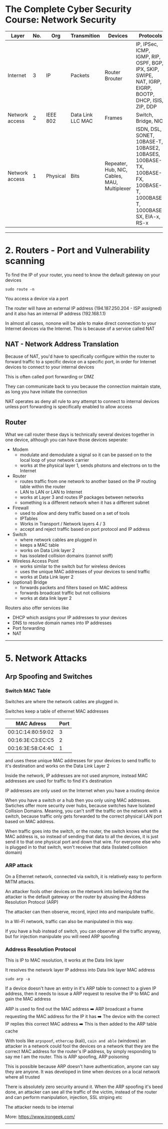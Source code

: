 # The Complete Cyber Security Course: Network Security

| Layer | No. | Org | Transmition | Devices | Protocols |
| --- | --- | ---|---| ---| ---|
| Internet | 3 | IP | Packets | Router Brouter | IP, IPSec, ICMP, IGMP, RIP, OSPF, BGP, IPX, SKIP, SWIPE, NAT, IGRP, EIGRP, BOOTP, DHCP, ISIS, ZIP, DDP |
| Network access | 2 | IEEE 802 | Data Link LLC MAC | Frames | Switch, Bridge, NIC | Ethernet, 802.3, Token Rin5 802.5, ATM, FDDI, 802.4, Wi-Fi 802.11, PPP, L2TP, SLIP, ARP, RARP, 802.1AE MACSec, HDLC |
| Network access | 1 | Physical | Bits | Repeater, Hub, NIC, Cables, MAU, Multiplexer | ISDN, DSL, SONET, 10BASE-T, 10BASE2, 10BASES, 100BASE-TX, 100BASE-FX, 100BASE-T, 1000BASE-T, 1000BASE-SX, EIA-x, RS-x |

---

# 2. Routers - Port and Vulnerability scanning

To find the IP of your router, you need to know the default gateway on your devices

```
sudo route -n
```

You access a device via a port

The router will have an external IP address (194.187.250.204 - ISP assigned) and it also has an internal IP address (192.168.1.1)

In almost all cases, nonone will be able to make direct connection to your Internet devices via the Internet. This is because of a service called NAT

## NAT - Network Address Translation

Because of NAT, you'd have to specifically configure within the router to forward traffic to a specific device on a specific port, in order for Internet devices to connect to your internal devices

This is often called port forwarding or DMZ

They can communicate back to you because the connection maintain state, as long you have initiate the connection

NAT operates as deny all rule to any attempt to connect to internal devices unless port forwarding is specifically enabled to allow access


## Router

What we call router these days is technically several devices together in one device, although you can have those devices seperate:
- Modem
  - modulate and demodulate a signal so it can be passed on to the local loop of your network carrier
  - works at the physical layer 1, sends photons and electrons on to the Internet
- Router
  - routes traffic from one network to another based on the IP routing table within the router
  - LAN to LAN or LAN to Internet
  - works at Layer 3 and routes IP packages between networks
  - something is a different network when it has a different subnet
- Firewall
  - used to allow and deny traffic based on a set of tools
  - IPTables
  - Works in Transport / Network layers 4 / 3
  - accept and reject traffic based on port protocol and IP address
- Switch
  - where network cables are plugged in
  - keeps a MAC table
  - works on Data Link layer 2
  - has issolated collision domains (cannot sniff)
- Wireless Access Point
  - works similar to the switch but for wireless devices
  - uses the unique MAC addresses of your devices to send traffic
  - works at Data Link layer 2
- (optional) Bridge
    - forwards packets and filters based on MAC address
    - forwards broadcast traffic but not collisions
    - works at data link layer 2

Routers also offer services like 
- DHCP which assigns your IP addresses to your devices
- DNS to resolve domain names into IP addresses
- Port forwarding
- NAT

---

# 5. Network Attacks

## Arp Spoofing and Switches

### Switch MAC Table

Switches are where the network cables are plugged in.

Switches keep a table of ethernet MAC addresses

| MAC Adress | Port |
| --- | --- |
| 00:1C:14:80:59:02 | 3 |
| 00:16:3E:C3:EC:C5 | 2 |
| 00:16:3E:58:C4:4C | 1 |

and uses these unique MAC addresses for your devices to send traffic to it's destination and works on the Data Link Layer 2

Inside the network, IP addresses are not used anymore, instead MAC addresses are used for traffic to find it's destination

IP addresses are only used on the Internet when you have a routing device

When you have a switch or a hub then you only using MAC addresses. Swtiches offer more security over hubs, because switches have Isolated Collision Domains. Meaning, you can't sniff the traffic on the network with a switch, because traffic only gets forwarded to the correct physical LAN port based on MAC address.

When traffic goes into the switch, or the router, the switch knows what the MAC address is, so instead of sending that data to all the devices, it is just send it to that one physical port and down that wire. For everyone else who is plugged in to that switch, won't receive that data (Isslated collision domain)

### ARP attack

On a Ethernet network, connected via switch, it is relatively easy to perform MITM attacks.

An attacker fools other devices on the ntetwork into believing that the attacker is the default gateway or the router by abusing the Address Resolution Protocol (ARP)

The attacker can then observe, record, inject into and manipulate traffic.

In a Wi-Fi network, traffic can also be manipulated in this way.

If you have a hub instead of switch, you can observer all the traffic anyway, but for injection manipulate you will need ARP spoofing

### Address Resolution Protocol

This is IP to MAC resolution, it works at the Data link layer

It resolves the network layer IP address into Data link layer MAC address

```
sudo arp -a
```

If a device doesn't have an entry in it's ARP table to connect to a given IP address, then it needs to issue a ARP request to resolve the IP to MAC and gain the MAC address

ARP is used to find out the MAC address ➡️ ARP broadcast a frame requesting the MAC address for the IP it has ➡️ The device with the correct IP replies this correct MAC address ➡️ This is then added to the ARP table cache

With tools like `arpspoof`, `ethercap` (kali), `cain and able` (windows) an attacker in a network could fool the devices on a network that they are the correct MAC address for the router's IP address, by simply responding to say me I am the router. This is ARP spoofing, ARP poisoning

This is possible because ARP doesn't have authentication, anyone can say they are anyone. It was developed in time when devices on a local network where all trusted

There is absolutely zero security around it. When the ARP spoofing it's beed done, an attacker can see all the traffic of the victim, instead of the router and can perform manipulation, injection, SSL striping etc

The attacker needs to be internal


More: https://www.irongeek.com/

---
